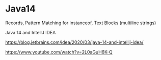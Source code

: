 # Java14
Records, Pattern Matching for instanceof, Text Blocks (multiline strings)

Java 14 and IntellJ IDEA

https://blog.jetbrains.com/idea/2020/03/java-14-and-intellij-idea/

https://www.youtube.com/watch?v=2L0aGuH6K-Q